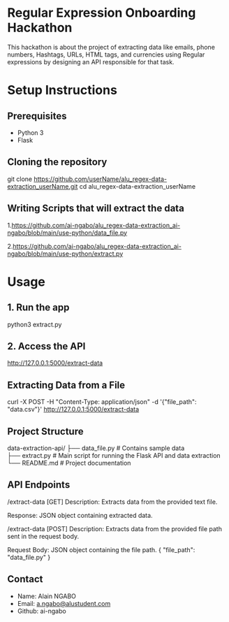 # Regular Expression Onboarding Hackathon
This hackathon is about the project of extracting data like emails, phone numbers, Hashtags, URLs, HTML tags, and currencies using Regular expressions by designing an API responsible for that task.

# Setup Instructions
## Prerequisites
   * Python 3
   * Flask
## Cloning the repository
git clone https://github.com/userName/alu_regex-data-extraction_userName.git
cd alu_regex-data-extraction_userName

## Writing Scripts that will extract the data
1.https://github.com/ai-ngabo/alu_regex-data-extraction_ai-ngabo/blob/main/use-python/data_file.py

2.https://github.com/ai-ngabo/alu_regex-data-extraction_ai-ngabo/blob/main/use-python/extract.py

# Usage
## 1. Run the app
   python3 extract.py
## 2. Access the API
   http://127.0.0.1:5000/extract-data
## Extracting Data from a File
   curl -X POST -H "Content-Type: application/json" -d '{"file_path": "data.csv"}' http://127.0.0.1:5000/extract-data
## Project Structure
   data-extraction-api/
├── data_file.py       # Contains sample data          
├── extract.py         # Main script for running the Flask API and data extraction
└── README.md          # Project documentation
## API Endpoints
/extract-data [GET]
Description: Extracts data from the provided text file.

Response: JSON object containing extracted data.

/extract-data [POST]
Description: Extracts data from the provided file path sent in the request body.

Request Body: JSON object containing the file path.
{
  "file_path": "data_file.py"
}
## Contact
* Name: Alain NGABO
* Email: a.ngabo@alustudent.com
* Github: ai-ngabo
